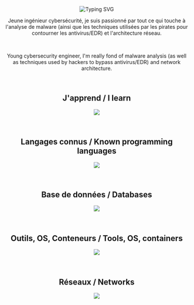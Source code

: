 <div align="center">
  <img src="https://readme-typing-svg.demolab.com?font=Fira+Code&pause=1000&color=F7F7F7&center=true&vCenter=true&width=435&lines=Salut,+moi+c'est+Arthur...;Aussi+connu+sous+le+pseudo+Artutu.;Hi,+I'm+Arthur...;Also+known+as+Artutu." alt="Typing SVG" />
</div>

<p align="center">
Jeune ingénieur cybersécurité, je suis passionné par tout ce qui touche à l'analyse de malware (ainsi que les techniques utilisées par les pirates pour contourner les antivirus/EDR) et l'architecture réseau.
</p>
<br/>
<p align="center">
Young cybersecurity engineer, I'm really fond of malware analysis (as well as techniques used by hackers to bypass antivirus/EDR) and network architecture.
</p>
<br/>

<div align="center"> 
  <h2>J'apprend / I learn</h2>
</div>

<p align="center">
    <img src="https://skillicons.dev/icons?i=rust,kotlin" />
</p>

<br>

<div align="center"> 
  <h2>Langages connus / Known programming languages</h2>
</div>

<p align="center">
    <img src="https://skillicons.dev/icons?i=c,go,java,python,powershell,bash,react,nodejs,php" />
</p>

<br>

<div align="center"> 
  <h2>Base de données / Databases</h2>
</div>

<p align="center">
    <img src="https://skillicons.dev/icons?i=mysql,postgresql,sqlite,mongodb" />
</p>

<br>

<div align="center"> 
  <h2>Outils, OS, Conteneurs / Tools, OS, containers</h2>
</div>

<p align="center">
    <img src="https://skillicons.dev/icons?i=idea,vscode,eclipse,linux,windows,kali,docker" />
</p>

<br>

<div align="center"> 
  <h2>Réseaux / Networks</h2>
</div>

<p align="center">
    <img src="https://skillicons.dev/icons?i=linkedin,github,discord" />
</p>
